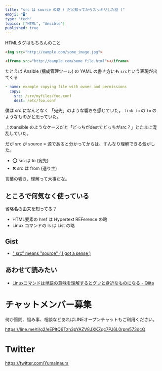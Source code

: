 ```yaml
---
title: "src は source の略 ( だと知ってからスッキリした話 )"
emoji: "🖥"
type: "tech"
topics: ["HTML", "Ansible"]
published: true
---
```


HTMLタグはもちろんのこと


```html
<img src="http://eample.com/some_image.jpg">
```


```html
<iframe src="http://eample.com/some_file.html"></iframe>
```

たとえば Ansible (構成管理ツール) の YAML の書き方にも `src`という表現が出てくる

```yaml
- name: example copying file with owner and permissions
  copy:
    src: /srv/myfiles/foo.conf
    dest: /etc/foo.conf
```

僕は src になんとなく 「宛先」のような響きを感じていた。
`link to` の `to` のようなものかと思っていた。

上のansible のようなケースだと「どっちがdestでどっちがsrc？」とたまに混乱していた。

だが src が source = 源であると分かってからは、すんなり理解できる気がした。

- :o: src は to (宛先)
- :x: src は from (送り主)


言葉の響き、理解って大事だな。

## ところで何気なく使っている

省略名の由来を知ってる？

- HTML要素の href は Hypertext REFerence の略
- Linux コマンドの ls は List の略

## Gist

- [" src" means "source" ( I got a sense )](https://gist.github.com/YumaInaura/31ae6d519cb323748f9b2d21249c6fa3)

## あわせて読みたい

- [Linuxコマンドは単語の意味を理解するとグッと身近なものになる - Qiita](https://qiita.com/tetsuya/items/46888bb4dfc8a6bfef02)








<!-- Update From Qiita API -->

# チャットメンバー募集


何か質問、悩み事、相談などあればLINEオープンチャットもご利用ください。

https://line.me/ti/g2/eEPltQ6Tzh3pYAZV8JXKZqc7PJ6L0rpm573dcQ





# Twitter


https://twitter.com/YumaInaura


<!-- Update From Qiita API -->


